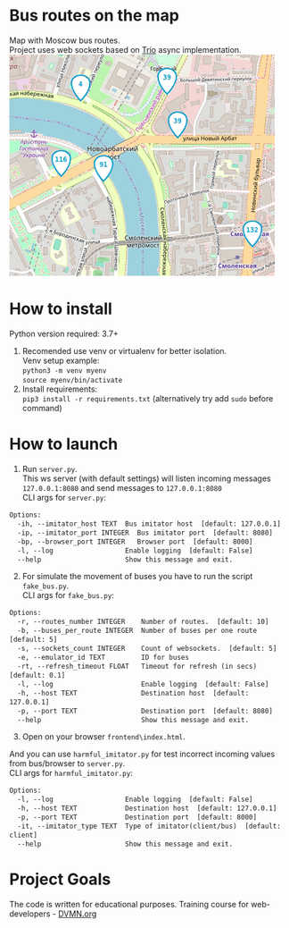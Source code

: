 # Bus routes on the map 
Map with Moscow bus routes. \
Project uses web sockets based on [Trio](https://github.com/python-trio/trio) async implementation. \
![](pics/buses.gif)
# How to install
Python version required: 3.7+
1. Recomended use venv or virtualenv for better isolation.\
   Venv setup example: \
   `python3 -m venv myenv`\
   `source myenv/bin/activate`
2. Install requirements: \
   `pip3 install -r requirements.txt` (alternatively try add `sudo` before command)

# How to launch
1) Run `server.py`. \
This ws server (with default settings) will listen incoming messages `127.0.0.1:8080` and send messages to `127.0.0.1:8080`\
CLI args for `server.py`:
```
Options:
  -ih, --imitator_host TEXT  Bus imitator host  [default: 127.0.0.1]
  -ip, --imitator_port INTEGER  Bus imitator port  [default: 8080]
  -bp, --browser_port INTEGER   Browser port  [default: 8000]
  -l, --log                  Enable logging  [default: False]
  --help                     Show this message and exit.

```
2) For simulate the movement of buses you have to run the script `fake_bus.py`. \
CLI args for `fake_bus.py`:
```
Options:
  -r, --routes_number INTEGER    Number of routes.  [default: 10]
  -b, --buses_per_route INTEGER  Number of buses per one route  [default: 5]
  -s, --sockets_count INTEGER    Count of websockets.  [default: 5]
  -e, --emulator_id TEXT         ID for buses
  -rt, --refresh_timeout FLOAT   Timeout for refresh (in secs)  [default: 0.1]
  -l, --log                      Enable logging  [default: False]
  -h, --host TEXT                Destination host  [default: 127.0.0.1]
  -p, --port TEXT                Destination port  [default: 8080]
  --help                         Show this message and exit.
```
3) Open on your browser `frontend\index.html`.



And you can use `harmful_imitator.py` for test incorrect incoming values from bus/browser to `server.py`. \
CLI args for `harmful_imitator.py`:
```
Options:
  -l, --log                  Enable logging  [default: False]
  -h, --host TEXT            Destination host  [default: 127.0.0.1]
  -p, --port TEXT            Destination port  [default: 8000]
  -it, --imitator_type TEXT  Type of imitator(client/bus)  [default: client]
  --help                     Show this message and exit.

```


# Project Goals
The code is written for educational purposes. Training course for web-developers - [DVMN.org](https://dvmn.org)
